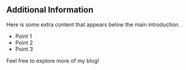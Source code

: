 ## Additional Information

Here is some extra content that appears below the main introduction.

- Point 1
- Point 2
- Point 3

Feel free to explore more of my blog!